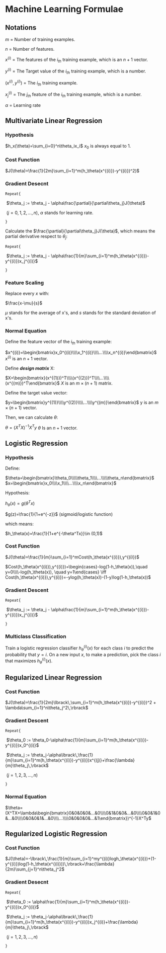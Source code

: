 # Machine Learning Formulae

## Notations

$m$ = Number of training examples.

$n$ = Number of features.

$x^{(i)}$ = The features of the $i_{th}$ training example, which is an $n+1$ vector.

$y^{(i)}$ = The Target value of the $i_{th}$ training example, which is a number.

$(x^{(i)}, y^{(i)})$ = The $i_{th}$ training example.

$x_j^{(i)}$ = The $j_{th}$ feature of the $i_{th}$ training example, which is a number.

$\alpha$ = Learning rate

## Multivariate Linear Regression 

### Hypothesis

$h_x(\theta)=\sum_{i=0}^n\theta_ix_i$                 $x_0$ is always equal to 1.

### Cost Function

$J(\theta)=\frac{1}{2m}\sum_{i=1}^m(h_\theta(x^{(i)})-y^{(i)})^2)$

### Gradient Desecnt

`Repeat{`

​		$\theta_j := \theta_j - \alpha\frac{\partial}{\partial\theta_j}J(\theta)$

​        $(j=0,1,2,...,n)$, $\alpha$ stands for learning rate.

`}`

Calculate the $\frac{\partial}{\partial\theta_j}J(\theta)$, which means the partial derivative respect to $\theta_j$:

`Repeat{`

​		$\theta_j := \theta_j - \alpha\frac{1}{m}\sum_{i=1}^m(h_\theta(x^{(i)})-y^{(i)})x_j^{(i)}$

`}`

### Feature Scaling

Replace every $x$ with: 

$\frac{x-\mu}{s}$

$\mu$ stands for the average of x's, and $s$ stands for the standard deviation of x's.

### Normal Equation

Define the feature vector of the $i_{th}$ training example:

$x^{(i)}=\begin{bmatrix}x_0^{(i)}\\\\x_1^{(i)}\\\\...\\\\x_n^{(i)}\end{bmatrix}$                                 $x^{(i)}$ is an $n+1$ vector.

Define ***design matrix*** X:

$X=\begin{bmatrix}(x^{(1)})^T\\\\(x^{(2)})^T\\\\...\\\\(x^{(m)})^T\end{bmatrix}$                            $X$ is an $m\times(n+1)$ matrix.

Define the target value vector:

$y=\begin{bmatrix}y^{(1)}\\\\y^{(2)}\\\\...\\\\y^{(m)}\end{bmatrix}$                                  y is an $m\times(n+1)$ vector.

Then, we can calculate $\theta$:

$\theta=(X^TX)^{-1}X^Ty$                     $\theta$ Is an $n+1$ vector.

## Logistic Regression

### Hypothesis

Define:

$\theta=\begin{bmatrix}\theta_0\\\\\theta_1\\\\...\\\\\theta_n\end{bmatrix}$                     $x=\begin{bmatrix}x_0\\\\x_1\\\\...\\\\x_n\end{bmatrix}$

Hypothesis:

$h_\theta(x)=g(\theta^Tx)$

$g(z)=\frac{1}{1+e^{-z}}$    (sigmoid/logistic function)

which means:

$h_\theta(x)=\frac{1}{1+e^{-\theta^Tx}}\in (0,1)$

### Cost Function

$J(\theta)=\frac{1}{m}\sum_{i=1}^mCost(h_\theta(x^{(i)}),y^{(i)})$

$Cost(h_\theta(x^{(i)}),y^{(i)})=\begin{cases}-log(1-h_\theta(x)),\quad y=0\\\\-log(h_\theta(x)), \quad y=1\end{cases} \iff Cost(h_\theta(x^{(i)}),y^{(i)})=-ylog(h_\theta(x))-(1-y)log(1-h_\theta(x))$

### Gradient Descent

`Repeat{`

​		$\theta_j := \theta_j - \alpha\frac{1}{m}\sum_{i=1}^m(h_\theta(x^{(i)})-y^{(i)})x_j^{(i)}$

`}`

### Multiclass Classification

Train a logistic regression classifier $h_\theta^{(i)}(x)$ for each class $i$ to predict the probability that $y=i$. On a new input $x$, to make a prediction, pick the class $i$ that maximizes $h_\theta^{(i)}(x)$.

## Regularized Linear Regression

### Cost Function

$J(\theta)=\frac{1}{2m}\lbrack\,\sum_{i=1}^m(h_\theta(x^{(i)})-y^{(i)})^2 + \lambda\sum_{i=1}^n\theta_j^2\,\rbrack$

### Gradient Descent

`Repeat{`

​		$\theta_0 := \theta_0-\alpha\frac{1}{m}\sum_{i=1}^m(h_\theta(x^{(i)})-y^{(i)})x_0^{(i)}$

​		$\theta_j := \theta_j-\alpha\lbrack\,\frac{1}{m}\sum_{i=1}^m(h_\theta(x^{(i)})-y^{(i)})x^{(j)}+\frac{\lambda}{m}\theta_j\,\rbrack$

​		$(j=1,2,3,...,n)$

`}`

### Normal Equation

$\theta=(X^TX+\lambda\begin{bmatrix}0&0&0&0&...&0\\\\0&1&0&0&...&0\\\\0&0&1&0&...&0\\\\0&0&0&1&...&0\\\\...\\\\0&0&0&0&...&1\end{bmatrix})^{-1}X^Ty$

## Regularized Logistic Regression

### Cost Function

$J(\theta)=-\lbrack\,\frac{1}{m}\sum_{i=1}^my^{(i)}logh_\theta(x^{(i)})+(1-y^{(i)})log(1-h_\theta(x^{(i)}))\,\rbrack+\frac{\lambda}{2m}\sum_{j=1}^n\theta_j^2$

### Gradient Desecnt

`Repeat{`

​		$\theta_0 := \alpha\frac{1}{m}\sum_{i=1}^m(h_\theta(x^{(i)})-y^{(i)})x_0^{(i)}$

​		$\theta_j := \theta_j-\alpha\lbrack\,\frac{1}{m}\sum_{i=1}^m(h_\theta(x^{(i)})-y^{(i)})x_j^{(i)}+\frac{\lambda}{m}\theta_j\,\rbrack$

​		$(j=1,2,3,...,n)$

`}`

























